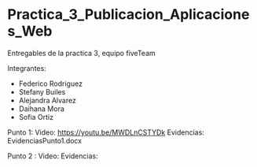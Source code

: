 # Practica_3_Publicacion_Aplicaciones_Web
Entregables de la practica 3, equipo fiveTeam

Integrantes:

- Federico Rodriguez
- Stefany Builes
- Alejandra Alvarez
- Daihana Mora
- Sofia Ortiz

Punto 1:
Video: https://youtu.be/MWDLnCSTYDk
Evidencias: EvidenciasPunto1.docx

Punto 2 : 
Video:
Evidencias: 
